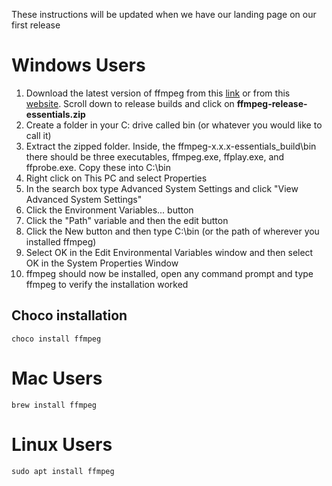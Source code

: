 These instructions will be updated when we have our landing page on our first release

# Windows Users
1. Download the latest version of ffmpeg from this [link](https://www.gyan.dev/ffmpeg/builds/ffmpeg-release-essentials.zip) or from this [website](https://www.gyan.dev/ffmpeg/builds/). Scroll down to release builds and click on **ffmpeg-release-essentials.zip**
2. Create a folder in your C: drive called bin (or whatever you would like to call it)
3. Extract the zipped folder. Inside, the ffmpeg-x.x.x-essentials_build\bin there should be three executables, ffmpeg.exe, ffplay.exe, and ffprobe.exe. Copy these into C:\bin
4. Right click on This PC and select Properties
5. In the search box type Advanced System Settings and click "View Advanced System Settings"
6. Click the Environment Variables... button
7. Click the "Path" variable and then the edit button
8. Click the New button and then type C:\bin (or the path of wherever you installed ffmpeg)
9. Select OK in the Edit Environmental Variables window and then select OK in the System Properties Window
10. ffmpeg should now be installed, open any command prompt and type ffmpeg to verify the installation worked

## Choco installation
`choco install ffmpeg`

# Mac Users
`brew install ffmpeg`

# Linux Users
`sudo apt install ffmpeg`